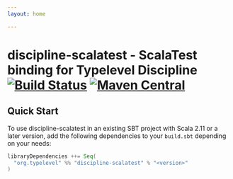 ```yaml
---
layout: home

---
```


# discipline-scalatest - ScalaTest binding for Typelevel Discipline [![Build Status](https://travis-ci.com/rossabaker/discipline-scalatest.svg?branch=master)](https://travis-ci.com/rossabaker/discipline-scalatest) [![Maven Central](https://maven-badges.herokuapp.com/maven-central/org.typelevel/discipline-scalatest_2.12/badge.svg)](https://maven-badges.herokuapp.com/maven-central/org.typelevel/discipline-scalatest_2.12)

## Quick Start

To use discipline-scalatest in an existing SBT project with Scala 2.11 or a later version, add the following dependencies to your
`build.sbt` depending on your needs:

```scala
libraryDependencies ++= Seq(
  "org.typelevel" %% "discipline-scalatest" % "<version>"
)
```